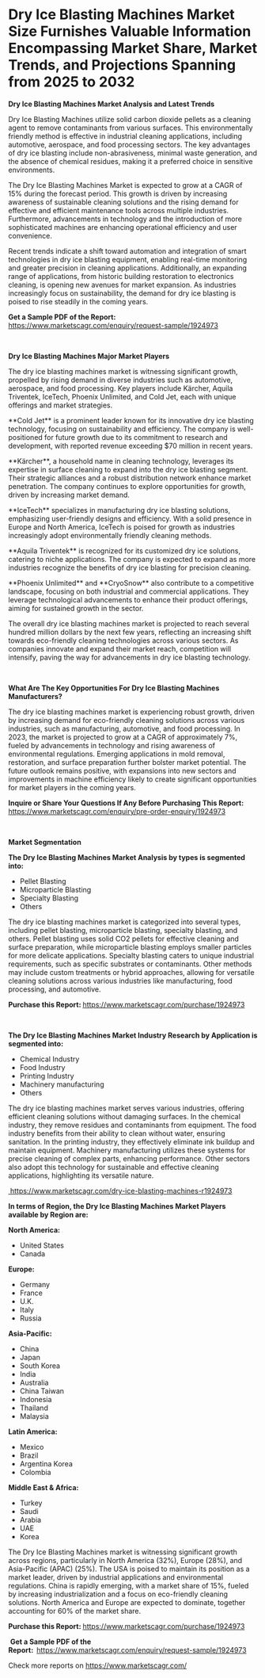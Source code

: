 <p><h1>Dry Ice Blasting Machines Market Size Furnishes Valuable Information Encompassing Market Share, Market Trends, and Projections Spanning from 2025 to 2032</h1></p><p><strong>Dry Ice Blasting Machines Market Analysis and Latest Trends</strong></p>
<p><p>Dry Ice Blasting Machines utilize solid carbon dioxide pellets as a cleaning agent to remove contaminants from various surfaces. This environmentally friendly method is effective in industrial cleaning applications, including automotive, aerospace, and food processing sectors. The key advantages of dry ice blasting include non-abrasiveness, minimal waste generation, and the absence of chemical residues, making it a preferred choice in sensitive environments.</p><p>The Dry Ice Blasting Machines Market is expected to grow at a CAGR of 15% during the forecast period. This growth is driven by increasing awareness of sustainable cleaning solutions and the rising demand for effective and efficient maintenance tools across multiple industries. Furthermore, advancements in technology and the introduction of more sophisticated machines are enhancing operational efficiency and user convenience.</p><p>Recent trends indicate a shift toward automation and integration of smart technologies in dry ice blasting equipment, enabling real-time monitoring and greater precision in cleaning applications. Additionally, an expanding range of applications, from historic building restoration to electronics cleaning, is opening new avenues for market expansion. As industries increasingly focus on sustainability, the demand for dry ice blasting is poised to rise steadily in the coming years.</p></p>
<p><strong>Get a Sample PDF of the Report:&nbsp;</strong> <a href="https://www.marketscagr.com/enquiry/request-sample/1924973?utm_campaign=1902&utm_medium=2&utm_source=Github&utm_content=ia&utm_term=14012025&utm_id=dry-ice-blasting-machines">https://www.marketscagr.com/enquiry/request-sample/1924973</a></p>
<p>&nbsp;</p>
<p><strong>Dry Ice Blasting Machines Major Market Players</strong></p>
<p><p>The dry ice blasting machines market is witnessing significant growth, propelled by rising demand in diverse industries such as automotive, aerospace, and food processing. Key players include Kärcher, Aquila Triventek, IceTech, Phoenix Unlimited, and Cold Jet, each with unique offerings and market strategies.</p><p>**Cold Jet** is a prominent leader known for its innovative dry ice blasting technology, focusing on sustainability and efficiency. The company is well-positioned for future growth due to its commitment to research and development, with reported revenue exceeding $70 million in recent years.</p><p>**Kärcher**, a household name in cleaning technology, leverages its expertise in surface cleaning to expand into the dry ice blasting segment. Their strategic alliances and a robust distribution network enhance market penetration. The company continues to explore opportunities for growth, driven by increasing market demand.</p><p>**IceTech** specializes in manufacturing dry ice blasting solutions, emphasizing user-friendly designs and efficiency. With a solid presence in Europe and North America, IceTech is poised for growth as industries increasingly adopt environmentally friendly cleaning methods.</p><p>**Aquila Triventek** is recognized for its customized dry ice solutions, catering to niche applications. The company is expected to expand as more industries recognize the benefits of dry ice blasting for precision cleaning.</p><p>**Phoenix Unlimited** and **CryoSnow** also contribute to a competitive landscape, focusing on both industrial and commercial applications. They leverage technological advancements to enhance their product offerings, aiming for sustained growth in the sector.</p><p>The overall dry ice blasting machines market is projected to reach several hundred million dollars by the next few years, reflecting an increasing shift towards eco-friendly cleaning technologies across various sectors. As companies innovate and expand their market reach, competition will intensify, paving the way for advancements in dry ice blasting technology.</p></p>
<p>&nbsp;</p>
<p><strong>What Are The Key Opportunities For Dry Ice Blasting Machines Manufacturers?</strong></p>
<p><p>The dry ice blasting machines market is experiencing robust growth, driven by increasing demand for eco-friendly cleaning solutions across various industries, such as manufacturing, automotive, and food processing. In 2023, the market is projected to grow at a CAGR of approximately 7%, fueled by advancements in technology and rising awareness of environmental regulations. Emerging applications in mold removal, restoration, and surface preparation further bolster market potential. The future outlook remains positive, with expansions into new sectors and improvements in machine efficiency likely to create significant opportunities for market players in the coming years.</p></p>
<p><strong>Inquire or Share Your Questions If Any Before Purchasing This Report:</strong> <a href="https://www.marketscagr.com/enquiry/pre-order-enquiry/1924973?utm_campaign=1902&utm_medium=2&utm_source=Github&utm_content=ia&utm_term=14012025&utm_id=dry-ice-blasting-machines">https://www.marketscagr.com/enquiry/pre-order-enquiry/1924973</a></p>
<p>&nbsp;</p>
<p><strong>Market Segmentation</strong></p>
<p><strong>The Dry Ice Blasting Machines Market Analysis by types is segmented into:</strong></p>
<p><ul><li>Pellet Blasting</li><li>Microparticle Blasting</li><li>Specialty Blasting</li><li>Others</li></ul></p>
<p><p>The dry ice blasting machines market is categorized into several types, including pellet blasting, microparticle blasting, specialty blasting, and others. Pellet blasting uses solid CO2 pellets for effective cleaning and surface preparation, while microparticle blasting employs smaller particles for more delicate applications. Specialty blasting caters to unique industrial requirements, such as specific substrates or contaminants. Other methods may include custom treatments or hybrid approaches, allowing for versatile cleaning solutions across various industries like manufacturing, food processing, and automotive.</p></p>
<p><strong>Purchase this Report:&nbsp;</strong><a href="https://www.marketscagr.com/purchase/1924973?utm_campaign=1902&utm_medium=2&utm_source=Github&utm_content=ia&utm_term=14012025&utm_id=dry-ice-blasting-machines">https://www.marketscagr.com/purchase/1924973</a></p>
<p>&nbsp;</p>
<p><strong>The Dry Ice Blasting Machines Market Industry Research by Application is segmented into:</strong></p>
<p><ul><li>Chemical Industry</li><li>Food Industry</li><li>Printing Industry</li><li>Machinery manufacturing</li><li>Others</li></ul></p>
<p><p>The dry ice blasting machines market serves various industries, offering efficient cleaning solutions without damaging surfaces. In the chemical industry, they remove residues and contaminants from equipment. The food industry benefits from their ability to clean without water, ensuring sanitation. In the printing industry, they effectively eliminate ink buildup and maintain equipment. Machinery manufacturing utilizes these systems for precise cleaning of complex parts, enhancing performance. Other sectors also adopt this technology for sustainable and effective cleaning applications, highlighting its versatile nature.</p></p>
<p><a href="https://www.marketscagr.com/dry-ice-blasting-machines-r1924973?utm_campaign=1902&utm_medium=2&utm_source=Github&utm_content=ia&utm_term=14012025&utm_id=dry-ice-blasting-machines">&nbsp;https://www.marketscagr.com/dry-ice-blasting-machines-r1924973</a></p>
<p><strong>In terms of Region, the Dry Ice Blasting Machines Market Players available by Region are:</strong></p>
<p>
    <p> <strong> North America: </strong>
        <ul>
            <li>United States</li>
            <li>Canada</li>
        </ul>
        </p> 
    <p> <strong> Europe: </strong>
        <ul>
            <li>Germany</li>
            <li>France</li>
            <li>U.K.</li>
            <li>Italy</li>
            <li>Russia</li>
        </ul>
        </p> 
    <p> <strong> Asia-Pacific: </strong>
        <ul>
            <li>China</li>
            <li>Japan</li>
            <li>South Korea</li>
            <li>India</li>
            <li>Australia</li>
            <li>China Taiwan</li>
            <li>Indonesia</li>
            <li>Thailand</li>
            <li>Malaysia</li>
        </ul>
        </p> 
    <p> <strong> Latin America: </strong>
        <ul>
            <li>Mexico</li>
            <li>Brazil</li>
            <li>Argentina Korea</li>
            <li>Colombia</li>
        </ul>
        </p> 
    <p> <strong> Middle East & Africa: </strong>
        <ul>
            <li>Turkey</li>
            <li>Saudi</li>
            <li>Arabia</li>
            <li>UAE</li>
            <li>Korea</li>
        </ul>
    </p>
    </p>
<p><p>The Dry Ice Blasting Machines market is witnessing significant growth across regions, particularly in North America (32%), Europe (28%), and Asia-Pacific (APAC) (25%). The USA is poised to maintain its position as a market leader, driven by industrial applications and environmental regulations. China is rapidly emerging, with a market share of 15%, fueled by increasing industrialization and a focus on eco-friendly cleaning solutions. North America and Europe are expected to dominate, together accounting for 60% of the market share.</p></p>
<p><strong>Purchase this Report: </strong><a href="https://www.marketscagr.com/purchase/1924973?utm_campaign=1902&utm_medium=2&utm_source=Github&utm_content=ia&utm_term=14012025&utm_id=dry-ice-blasting-machines">https://www.marketscagr.com/purchase/1924973</a></p>
<p>&nbsp;<strong>Get a Sample PDF of the Report:&nbsp;&nbsp;</strong><a href="https://www.marketscagr.com/enquiry/request-sample/1924973?utm_campaign=1902&utm_medium=2&utm_source=Github&utm_content=ia&utm_term=14012025&utm_id=dry-ice-blasting-machines">https://www.marketscagr.com/enquiry/request-sample/1924973</a></p>
<p><strong></strong></p>
<p>Check more reports on <a href="https://www.marketscagr.com/?utm_campaign=1902&utm_medium=2&utm_source=Github&utm_content=ia&utm_term=14012025&utm_id=dry-ice-blasting-machines">https://www.marketscagr.com/</a></p>